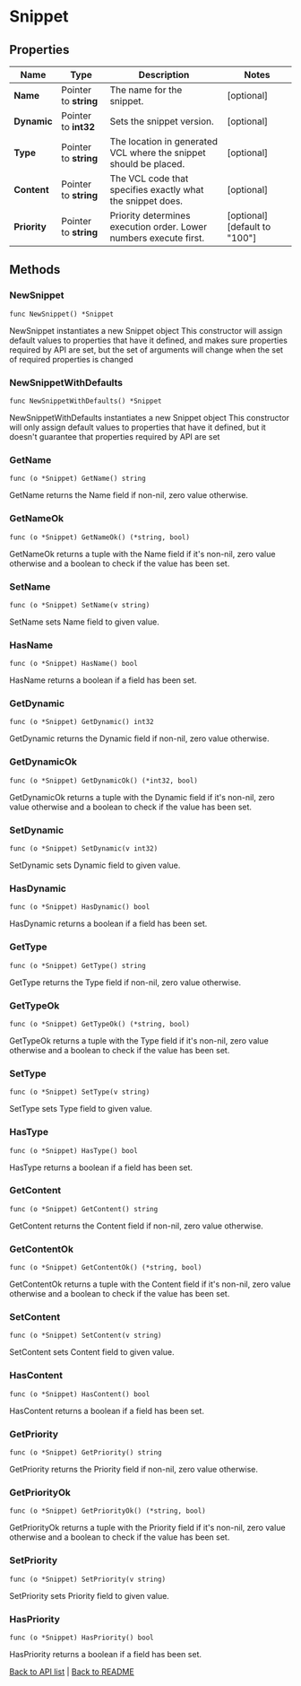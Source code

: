 # Snippet

## Properties

Name | Type | Description | Notes
------------ | ------------- | ------------- | -------------
**Name** | Pointer to **string** | The name for the snippet. | [optional] 
**Dynamic** | Pointer to **int32** | Sets the snippet version. | [optional] 
**Type** | Pointer to **string** | The location in generated VCL where the snippet should be placed. | [optional] 
**Content** | Pointer to **string** | The VCL code that specifies exactly what the snippet does. | [optional] 
**Priority** | Pointer to **string** | Priority determines execution order. Lower numbers execute first. | [optional] [default to "100"]

## Methods

### NewSnippet

`func NewSnippet() *Snippet`

NewSnippet instantiates a new Snippet object
This constructor will assign default values to properties that have it defined,
and makes sure properties required by API are set, but the set of arguments
will change when the set of required properties is changed

### NewSnippetWithDefaults

`func NewSnippetWithDefaults() *Snippet`

NewSnippetWithDefaults instantiates a new Snippet object
This constructor will only assign default values to properties that have it defined,
but it doesn't guarantee that properties required by API are set

### GetName

`func (o *Snippet) GetName() string`

GetName returns the Name field if non-nil, zero value otherwise.

### GetNameOk

`func (o *Snippet) GetNameOk() (*string, bool)`

GetNameOk returns a tuple with the Name field if it's non-nil, zero value otherwise
and a boolean to check if the value has been set.

### SetName

`func (o *Snippet) SetName(v string)`

SetName sets Name field to given value.

### HasName

`func (o *Snippet) HasName() bool`

HasName returns a boolean if a field has been set.

### GetDynamic

`func (o *Snippet) GetDynamic() int32`

GetDynamic returns the Dynamic field if non-nil, zero value otherwise.

### GetDynamicOk

`func (o *Snippet) GetDynamicOk() (*int32, bool)`

GetDynamicOk returns a tuple with the Dynamic field if it's non-nil, zero value otherwise
and a boolean to check if the value has been set.

### SetDynamic

`func (o *Snippet) SetDynamic(v int32)`

SetDynamic sets Dynamic field to given value.

### HasDynamic

`func (o *Snippet) HasDynamic() bool`

HasDynamic returns a boolean if a field has been set.

### GetType

`func (o *Snippet) GetType() string`

GetType returns the Type field if non-nil, zero value otherwise.

### GetTypeOk

`func (o *Snippet) GetTypeOk() (*string, bool)`

GetTypeOk returns a tuple with the Type field if it's non-nil, zero value otherwise
and a boolean to check if the value has been set.

### SetType

`func (o *Snippet) SetType(v string)`

SetType sets Type field to given value.

### HasType

`func (o *Snippet) HasType() bool`

HasType returns a boolean if a field has been set.

### GetContent

`func (o *Snippet) GetContent() string`

GetContent returns the Content field if non-nil, zero value otherwise.

### GetContentOk

`func (o *Snippet) GetContentOk() (*string, bool)`

GetContentOk returns a tuple with the Content field if it's non-nil, zero value otherwise
and a boolean to check if the value has been set.

### SetContent

`func (o *Snippet) SetContent(v string)`

SetContent sets Content field to given value.

### HasContent

`func (o *Snippet) HasContent() bool`

HasContent returns a boolean if a field has been set.

### GetPriority

`func (o *Snippet) GetPriority() string`

GetPriority returns the Priority field if non-nil, zero value otherwise.

### GetPriorityOk

`func (o *Snippet) GetPriorityOk() (*string, bool)`

GetPriorityOk returns a tuple with the Priority field if it's non-nil, zero value otherwise
and a boolean to check if the value has been set.

### SetPriority

`func (o *Snippet) SetPriority(v string)`

SetPriority sets Priority field to given value.

### HasPriority

`func (o *Snippet) HasPriority() bool`

HasPriority returns a boolean if a field has been set.


[Back to API list](../README.md#documentation-for-api-endpoints) | [Back to README](../README.md)
